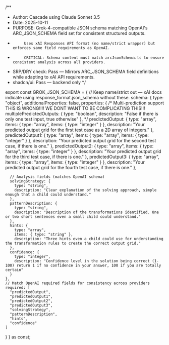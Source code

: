 /**
 * Author: Cascade using Claude Sonnet 3.5
 * Date: 2025-10-11
 * PURPOSE: Grok-4-compatible JSON schema matching OpenAI's ARC_JSON_SCHEMA field set for consistent structured outputs.
 *          Uses xAI Responses API format (no name/strict wrapper) but enforces same field requirements as OpenAI.
 *          CRITICAL: Schema content must match arcJsonSchema.ts to ensure consistent analysis across all providers.
 * SRP/DRY check: Pass — Mirrors ARC_JSON_SCHEMA field definitions while adapting to xAI API requirements.
 * shadcn/ui: Pass — backend only
 */

export const GROK_JSON_SCHEMA = {
  // Keep name/strict out — xAI docs indicate using response_format.json_schema without these.
  schema: {
    type: "object",
    additionalProperties: false,
    properties: {
      /* Multi-prediction support THIS IS WRONG!!!!  WE DONT WANT TO BE COMPLICATING THIS!!!
      multiplePredictedOutputs: {
        type: "boolean",
        description: "False if there is only one test input, true otherwise"
      },
      */
      predictedOutput: {
        type: "array",
        items: {
          type: "array",
          items: { type: "integer" }
        },
        description: "Your predicted output grid for the first test case as a 2D array of integers."
      },
      predictedOutput1: {
        type: "array",
        items: {
          type: "array",
          items: { type: "integer" }
        },
        description: "Your predicted output grid for the second test case, if there is one."
      },
      predictedOutput2: {
        type: "array",
        items: {
          type: "array",
          items: { type: "integer" }
        },
        description: "Your predicted output grid for the third test case, if there is one."
      },
      predictedOutput3: {
        type: "array",
        items: {
          type: "array",
          items: { type: "integer" }
        },
        description: "Your predicted output grid for the fourth test case, if there is one."
      },

      // Analysis fields (matches OpenAI schema)
      solvingStrategy: {
        type: "string",
        description: "Clear explanation of the solving approach, simple enough that a child could understand."
      },
      patternDescription: {
        type: "string",
        description: "Description of the transformations identified. One or two short sentences even a small child could understand."
      },
      hints: {
        type: "array",
        items: { type: "string" },
        description: "Three hints even a child could use for understanding the transformation rules to create the correct output grid."
      },
      confidence: {
        type: "integer",
        description: "Confidence level in the solution being correct (1-100) return 1 if no confidence in your answer, 100 if you are totally certain"
      }
    },
    // Match OpenAI required fields for consistency across providers
    required: [
      "predictedOutput",
      "predictedOutput1",
      "predictedOutput2",
      "predictedOutput3",
      "solvingStrategy",
      "patternDescription",
      "hints",
      "confidence"
    ]
  }
} as const;
